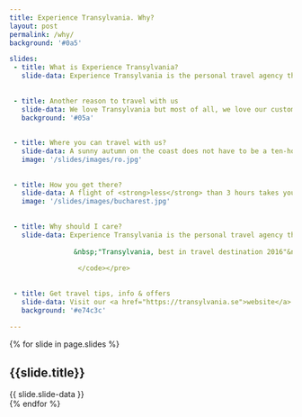 ```yaml
---
title: Experience Transylvania. Why?
layout: post
permalink: /why/
background: '#0a5'

slides:
 - title: What is Experience Transylvania?
   slide-data: Experience Transylvania is the personal travel agency that takes you to the heart of Europe's perhaps most mysterious area. We create group trips and tailor made trips to Transylvania.
   
    
 - title: Another reason to travel with us    
   slide-data: We love Transylvania but most of all, we love our customers. We want to create amazing experiences for each of you who want to travel with us. A taste of our travels comes with this film. Feel free to take a trip to see that the reality is even nicer than the pictures!
   background: '#05a'
   
   
 - title: Where you can travel with us?
   slide-data: A sunny autumn on the coast does not have to be a ten-hour flight away. Nice bathing weather, cozy and affordable hotels, exciting waves and soft bright sandy beaches are closer than you think.
   image: '/slides/images/ro.jpg'
   
   
 - title: How you get there?
   slide-data: A flight of <strong>less</strong> than 3 hours takes you to Bucharest, where the adventure of hot salty Black Sea begins.
   image: '/slides/images/bucharest.jpg'   
   
   
 - title: Why should I care?
   slide-data: Experience Transylvania is the personal travel agency that takes you to the heart of Europe's perhaps most mysterious area. With us you get the real Experience!<pre><code>
       
                &nbsp;"Transylvania, best in travel destination 2016"&nbsp; - Lonely Planet
                
                 </code></pre>   
   
  
 - title: Get travel tips, info & offers 
   slide-data: Visit our <a href="https://transylvania.se">website</a>. And subscribe to our <a href="https://www.instagram.com/xtransylvaniax/">instagram</a> account.
   background: '#e74c3c'
   
---
```


{% for slide in page.slides %}                 
<section data-background="{% if slide.image %}{{slide.image}}{% elsif slide.background %}{{slide.background}}{% else %}{{page.background}}{% endif %}">
        <h1>{{slide.title}}</h1>{{ slide.slide-data }}

</section>               
{% endfor %}
    
